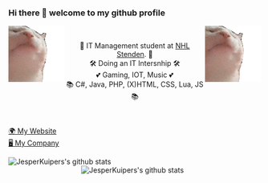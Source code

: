 ### Hi there 👋 welcome to my github profile
<p>
<img src="https://github.com/JesperKuipers/JesperKuipers/blob/master/Dancing-cat.gif" alt="dancing cat" align="left"></img>
<img src="https://github.com/JesperKuipers/JesperKuipers/blob/master/Dancing-cat.gif" alt="dancing cat" align="right"></img>
</p>
<br>

<p align="center">
  👤 IT Management student at <a href="https://www.nhlstenden.com/hbo-opleidingen/informatica">NHL Stenden</a>. 👤
  <br>
  🛠️ Doing an IT Intersnhip</a> 🛠️
  <br>
  💕 Gaming, IOT, Music 💕
  <br>
  📚 C#, Java, PHP, (X)HTML, CSS, Lua, JS 📚  
</p>
<br>
<p align="left">
  <a href="https://wasbever.nl">🌍 My Website</a>
  <br>
  <a href="https://custom-rigs.nl/">🖥️ My Company</a>
</p>
<img align="left" width="430" height="auto" alt="JesperKuipers's github stats" src="https://github-readme-stats.vercel.app/api?username=JesperKuipers&hide_border=true&title_color=0ff54c&icon_color=0ff54c&text_color=c9d1d9&bg_color=0d1117&show_icons=true;count_private=true&amp;include_all_commits=true">

<img align="right" width="359" height="auto" alt="JesperKuipers's github stats" src="https://github-readme-stats.vercel.app/api/top-langs/?username=JesperKuipers&hide_border=true&title_color=0ff54c&icon_color=0ff54c&text_color=c9d1d9&bg_color=0d1117&layout=compact&amp;show_icons=true&amp;">
